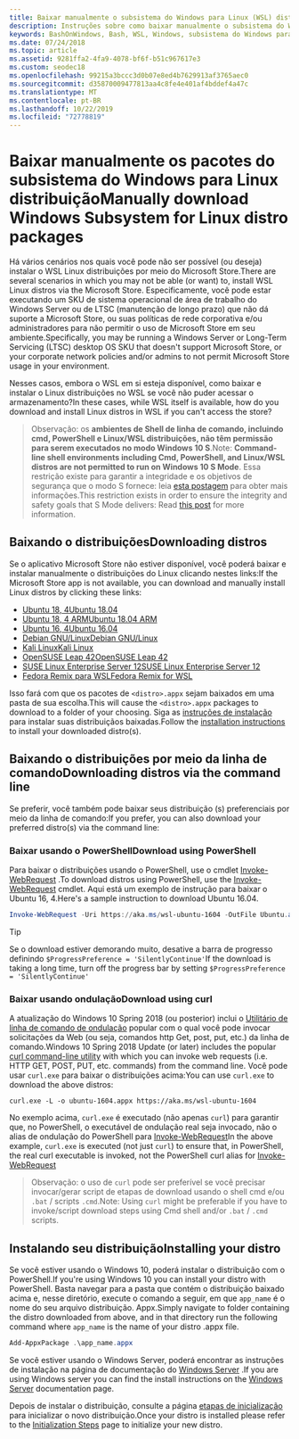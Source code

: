```yaml
---
title: Baixar manualmente o subsistema do Windows para Linux (WSL) distribuições
description: Instruções sobre como baixar manualmente o subsistema do Windows para distribuições do Linux.
keywords: BashOnWindows, Bash, WSL, Windows, subsistema do Windows para Linux, WSL, subsistema do Windows, distribuição, Ubuntu, openSUSE, SLES, Debian, Kali
ms.date: 07/24/2018
ms.topic: article
ms.assetid: 9281ffa2-4fa9-4078-bf6f-b51c967617e3
ms.custom: seodec18
ms.openlocfilehash: 99215a3bccc3d0b07e8ed4b7629913af3765aec0
ms.sourcegitcommit: d35870009477813aa4c8fe4e401af4bddef4a47c
ms.translationtype: MT
ms.contentlocale: pt-BR
ms.lasthandoff: 10/22/2019
ms.locfileid: "72778819"
---
```

# <a name="manually-download-windows-subsystem-for-linux-distro-packages"></a><span data-ttu-id="49b45-104">Baixar manualmente os pacotes do subsistema do Windows para Linux distribuição</span><span class="sxs-lookup"><span data-stu-id="49b45-104">Manually download Windows Subsystem for Linux distro packages</span></span>

<span data-ttu-id="49b45-105">Há vários cenários nos quais você pode não ser possível (ou deseja) instalar o WSL Linux distribuições por meio do Microsoft Store.</span><span class="sxs-lookup"><span data-stu-id="49b45-105">There are several scenarios in which you may not be able (or want) to, install WSL Linux distros via the Microsoft Store.</span></span> <span data-ttu-id="49b45-106">Especificamente, você pode estar executando um SKU de sistema operacional de área de trabalho do Windows Server ou de LTSC (manutenção de longo prazo) que não dá suporte a Microsoft Store, ou suas políticas de rede corporativa e/ou administradores para não permitir o uso de Microsoft Store em seu ambiente.</span><span class="sxs-lookup"><span data-stu-id="49b45-106">Specifically, you may be running a Windows Server or Long-Term Servicing (LTSC) desktop OS SKU that doesn't support Microsoft Store, or your corporate network policies and/or admins to not permit Microsoft Store usage in your environment.</span></span>

<span data-ttu-id="49b45-107">Nesses casos, embora o WSL em si esteja disponível, como baixar e instalar o Linux distribuições no WSL se você não puder acessar o armazenamento?</span><span class="sxs-lookup"><span data-stu-id="49b45-107">In these cases, while WSL itself is available, how do you download and install Linux distros in WSL if you can't access the store?</span></span>

> <span data-ttu-id="49b45-108">Observação: os **ambientes de Shell de linha de comando, incluindo cmd, PowerShell e Linux/WSL distribuições, não têm permissão para serem executados no modo Windows 10 S**.</span><span class="sxs-lookup"><span data-stu-id="49b45-108">Note: **Command-line shell environments including Cmd, PowerShell, and Linux/WSL distros are not permitted to run on Windows 10 S Mode**.</span></span> <span data-ttu-id="49b45-109">Essa restrição existe para garantir a integridade e os objetivos de segurança que o modo S fornece: leia [esta postagem](https://blogs.msdn.microsoft.com/commandline/2017/05/18/will-linux-distros-run-on-windows-10-s/) para obter mais informações.</span><span class="sxs-lookup"><span data-stu-id="49b45-109">This restriction exists in order to ensure the integrity and safety goals that S Mode delivers: Read [this post](https://blogs.msdn.microsoft.com/commandline/2017/05/18/will-linux-distros-run-on-windows-10-s/) for more information.</span></span>

## <a name="downloading-distros"></a><span data-ttu-id="49b45-110">Baixando o distribuições</span><span class="sxs-lookup"><span data-stu-id="49b45-110">Downloading distros</span></span>

<span data-ttu-id="49b45-111">Se o aplicativo Microsoft Store não estiver disponível, você poderá baixar e instalar manualmente o distribuições do Linux clicando nestes links:</span><span class="sxs-lookup"><span data-stu-id="49b45-111">If the Microsoft Store app is not available, you can download and manually install Linux distros by clicking these links:</span></span>
* [<span data-ttu-id="49b45-112">Ubuntu 18, 4</span><span class="sxs-lookup"><span data-stu-id="49b45-112">Ubuntu 18.04</span></span>](https://aka.ms/wsl-ubuntu-1804)
* [<span data-ttu-id="49b45-113">Ubuntu 18, 4 ARM</span><span class="sxs-lookup"><span data-stu-id="49b45-113">Ubuntu 18.04 ARM</span></span>](https://aka.ms/wsl-ubuntu-1804-arm)
* [<span data-ttu-id="49b45-114">Ubuntu 16, 4</span><span class="sxs-lookup"><span data-stu-id="49b45-114">Ubuntu 16.04</span></span>](https://aka.ms/wsl-ubuntu-1604)
* [<span data-ttu-id="49b45-115">Debian GNU/Linux</span><span class="sxs-lookup"><span data-stu-id="49b45-115">Debian GNU/Linux</span></span>](https://aka.ms/wsl-debian-gnulinux)
* [<span data-ttu-id="49b45-116">Kali Linux</span><span class="sxs-lookup"><span data-stu-id="49b45-116">Kali Linux</span></span>](https://aka.ms/wsl-kali-linux-new)
* [<span data-ttu-id="49b45-117">OpenSUSE Leap 42</span><span class="sxs-lookup"><span data-stu-id="49b45-117">OpenSUSE Leap 42</span></span>](https://aka.ms/wsl-opensuse-42)
* [<span data-ttu-id="49b45-118">SUSE Linux Enterprise Server 12</span><span class="sxs-lookup"><span data-stu-id="49b45-118">SUSE Linux Enterprise Server 12</span></span>](https://aka.ms/wsl-sles-12)
* [<span data-ttu-id="49b45-119">Fedora Remix para WSL</span><span class="sxs-lookup"><span data-stu-id="49b45-119">Fedora Remix for WSL</span></span>](https://github.com/WhitewaterFoundry/WSLFedoraRemix/releases/)

<span data-ttu-id="49b45-120">Isso fará com que os pacotes de `<distro>.appx` sejam baixados em uma pasta de sua escolha.</span><span class="sxs-lookup"><span data-stu-id="49b45-120">This will cause the `<distro>.appx` packages to download to a folder of your choosing.</span></span> <span data-ttu-id="49b45-121">Siga as [instruções de instalação](#installing-your-distro) para instalar suas distribuiçãos baixadas.</span><span class="sxs-lookup"><span data-stu-id="49b45-121">Follow the [installation instructions](#installing-your-distro) to install your downloaded distro(s).</span></span>

## <a name="downloading-distros-via-the-command-line"></a><span data-ttu-id="49b45-122">Baixando o distribuições por meio da linha de comando</span><span class="sxs-lookup"><span data-stu-id="49b45-122">Downloading distros via the command line</span></span>
<span data-ttu-id="49b45-123">Se preferir, você também pode baixar seus distribuição (s) preferenciais por meio da linha de comando:</span><span class="sxs-lookup"><span data-stu-id="49b45-123">If you prefer, you can also download your preferred distro(s) via the command line:</span></span>

 ### <a name="download-using-powershell"></a><span data-ttu-id="49b45-124">Baixar usando o PowerShell</span><span class="sxs-lookup"><span data-stu-id="49b45-124">Download using PowerShell</span></span>
 <span data-ttu-id="49b45-125">Para baixar o distribuições usando o PowerShell, use o cmdlet [Invoke-WebRequest](https://msdn.microsoft.com/powershell/reference/5.1/microsoft.powershell.utility/invoke-webrequest) .</span><span class="sxs-lookup"><span data-stu-id="49b45-125">To download distros using PowerShell, use the [Invoke-WebRequest](https://msdn.microsoft.com/powershell/reference/5.1/microsoft.powershell.utility/invoke-webrequest) cmdlet.</span></span> <span data-ttu-id="49b45-126">Aqui está um exemplo de instrução para baixar o Ubuntu 16, 4.</span><span class="sxs-lookup"><span data-stu-id="49b45-126">Here's a sample instruction to download Ubuntu 16.04.</span></span>

```powershell
Invoke-WebRequest -Uri https://aka.ms/wsl-ubuntu-1604 -OutFile Ubuntu.appx -UseBasicParsing
```

> [!TIP]
> <span data-ttu-id="49b45-127">Se o download estiver demorando muito, desative a barra de progresso definindo `$ProgressPreference = 'SilentlyContinue'`</span><span class="sxs-lookup"><span data-stu-id="49b45-127">If the download is taking a long time, turn off the progress bar by setting `$ProgressPreference = 'SilentlyContinue'`</span></span>

### <a name="download-using-curl"></a><span data-ttu-id="49b45-128">Baixar usando ondulação</span><span class="sxs-lookup"><span data-stu-id="49b45-128">Download using curl</span></span>
<span data-ttu-id="49b45-129">A atualização do Windows 10 Spring 2018 (ou posterior) inclui o [Utilitário de linha de comando de ondulação](https://curl.haxx.se/) popular com o qual você pode invocar solicitações da Web (ou seja, comandos http Get, post, put, etc.) da linha de comando.</span><span class="sxs-lookup"><span data-stu-id="49b45-129">Windows 10 Spring 2018 Update (or later) includes the popular [curl command-line utility](https://curl.haxx.se/) with which you can invoke web requests (i.e. HTTP GET, POST, PUT, etc. commands) from the command line.</span></span> <span data-ttu-id="49b45-130">Você pode usar `curl.exe` para baixar o distribuições acima:</span><span class="sxs-lookup"><span data-stu-id="49b45-130">You can use `curl.exe` to download the above distros:</span></span>

```console
curl.exe -L -o ubuntu-1604.appx https://aka.ms/wsl-ubuntu-1604
```

<span data-ttu-id="49b45-131">No exemplo acima, `curl.exe` é executado (não apenas `curl`) para garantir que, no PowerShell, o executável de ondulação real seja invocado, não o alias de ondulação do PowerShell para [Invoke-WebRequest](https://docs.microsoft.com/en-us/powershell/module/microsoft.powershell.utility/invoke-webrequest?view=powershell-6)</span><span class="sxs-lookup"><span data-stu-id="49b45-131">In the above example, `curl.exe` is executed (not just `curl`) to ensure that, in PowerShell, the real curl executable is invoked, not the PowerShell curl alias for [Invoke-WebRequest](https://docs.microsoft.com/en-us/powershell/module/microsoft.powershell.utility/invoke-webrequest?view=powershell-6)</span></span>

> <span data-ttu-id="49b45-132">Observação: o uso de `curl` pode ser preferível se você precisar invocar/gerar script de etapas de download usando o shell cmd e/ou `.bat`  /  scripts `.cmd`.</span><span class="sxs-lookup"><span data-stu-id="49b45-132">Note: Using `curl` might be preferable if you have to invoke/script download steps using Cmd shell and/or `.bat` / `.cmd` scripts.</span></span>

## <a name="installing-your-distro"></a><span data-ttu-id="49b45-133">Instalando seu distribuição</span><span class="sxs-lookup"><span data-stu-id="49b45-133">Installing your distro</span></span>
<span data-ttu-id="49b45-134">Se você estiver usando o Windows 10, poderá instalar o distribuição com o PowerShell.</span><span class="sxs-lookup"><span data-stu-id="49b45-134">If you're using Windows 10 you can install your distro with PowerShell.</span></span> <span data-ttu-id="49b45-135">Basta navegar para a pasta que contém o distribuição baixado acima e, nesse diretório, execute o comando a seguir, em que `app_name` é o nome do seu arquivo distribuição. Appx.</span><span class="sxs-lookup"><span data-stu-id="49b45-135">Simply navigate to folder containing the distro downloaded from above, and in that directory run the following command where `app_name` is the name of your distro .appx file.</span></span>  
```Powershell
Add-AppxPackage .\app_name.appx
```

<span data-ttu-id="49b45-136">Se você estiver usando o Windows Server, poderá encontrar as instruções de instalação na página de documentação do [Windows Server](install-on-server.md) .</span><span class="sxs-lookup"><span data-stu-id="49b45-136">If you are using Windows server you can find the install instructions on the [Windows Server](install-on-server.md) documentation page.</span></span>

<span data-ttu-id="49b45-137">Depois de instalar o distribuição, consulte a página [etapas de inicialização](initialize-distro.md) para inicializar o novo distribuição.</span><span class="sxs-lookup"><span data-stu-id="49b45-137">Once your distro is installed please refer to the [Initialization Steps](initialize-distro.md) page to initialize your new distro.</span></span>
